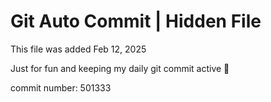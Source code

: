 # Git Auto Commit | Hidden File

This file was added Feb 12, 2025

Just for fun and keeping my daily git commit active 🤪

commit number: 501333
